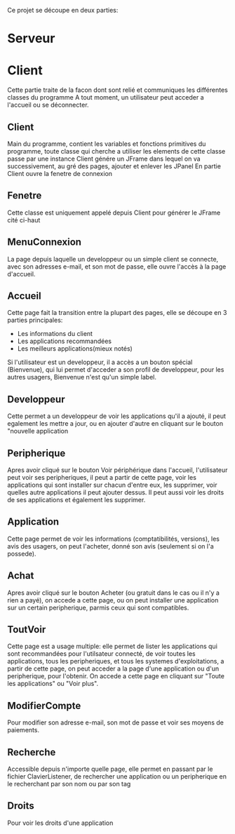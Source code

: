 Ce projet se découpe en deux parties:


Serveur
====================


Client
====================
Cette partie traite de la facon dont sont relié et communiques les différentes classes du programme
A tout moment, un utilisateur peut acceder a l'accueil ou se déconnecter.

Client
----------
Main du programme, contient les variables et fonctions primitives du programme, toute classe qui cherche a utiliser les elements de cette classe passe par une instance
Client génére un JFrame dans lequel on va successivement, au gré des pages, ajouter et enlever les JPanel
En partie Client ouvre la fenetre de connexion

Fenetre
--------------
Cette classe est uniquement appelé depuis Client pour générer le JFrame cité ci-haut

MenuConnexion
----------------

La page depuis laquelle un developpeur ou un simple client se connecte, avec son adresses e-mail, et son mot de passe, elle ouvre l'accès à la page d'accueil.

Accueil
---------------
Cette page fait la transition entre la plupart des pages, elle se découpe en 3 parties principales:
* Les informations du client
* Les applications recommandées
* Les meilleurs applications(mieux notés)

Si l'utilisateur est un developpeur, il a accès a un bouton spécial (Bienvenue), qui lui permet d'acceder a son profil de developpeur, pour les autres usagers, Bienvenue n'est qu'un simple label.

Developpeur
-----------------

Cette permet a un developpeur de voir les applications qu'il a ajouté, il peut egalement les mettre a jour, ou en ajouter d'autre en cliquant sur le bouton "nouvelle application

Peripherique
-----------------
Apres avoir cliqué sur le bouton Voir périphérique dans l'accueil, l'utilisateur peut voir ses peripheriques, il peut a partir de cette page, voir les applications qui sont installer sur chacun d'entre eux, les supprimer, voir quelles autre applications il peut ajouter dessus. Il peut aussi voir les droits de ses applications et également les supprimer.

Application
-------------------
Cette page permet de voir les informations (comptatibilités, versions), les avis des usagers, on peut l'acheter, donné son avis (seulement si on l'a possede).

Achat
-----------
Apres avoir cliqué sur le bouton Acheter (ou gratuit dans le cas ou il n'y a rien a payé), on accede a cette page, ou on peut installer une application sur un certain peripherique, parmis ceux qui sont compatibles.

ToutVoir
------------

Cette page est a usage multiple: elle permet de lister les applications qui sont recommandées pour l'utilsateur connecté, de voir toutes les applications, tous les peripheriques, et tous les systemes d'exploitations, a partir de cette page, on peut acceder a la page d'une application ou d'un peripherique, pour l'obtenir. On accede a cette page en cliquant sur "Toute les applications" ou "Voir plus".

ModifierCompte
------------------
Pour modifier son adresse e-mail, son mot de passe et voir ses moyens de paiements.

Recherche
-----------
Accessible depuis n'importe quelle page, elle permet en passant par le fichier ClavierListener, de rechercher une application ou un peripherique en le recherchant par son nom ou par son tag

Droits
------------------
Pour voir les droits d'une application

